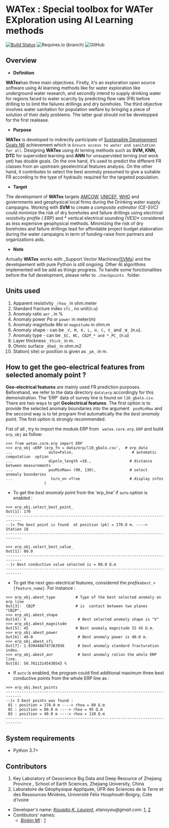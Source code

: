 # WATex : Special toolbox for WATer EXploration  using AI Learning methods

[![Build Status](https://travis-ci.com/WEgeophysics/watex.svg?branch=master)](https://travis-ci.com/WEgeophysics/watex) ![Requires.io (branch)](https://img.shields.io/requires/github/WEgeophysics/watex/master?style=flat-square) ![GitHub](https://img.shields.io/github/license/WEgeophysics/watex?color=blue&label=Licence&style=flat-square)


## Overview

* **Definition** 


 **WATex**has three main objectives. Firstly, it's an exploration open source software using AI learning methods like for water exploration like underground water research,
 and secondly intend to supply drinking water for regions faced to water scarcity  by predicting flow rate (FR) before  drilling to 
 to limit the failures drillings and dry boreholes. The third objective involves water sanitation for population welfare by bringing a piece of solution of their daily problems.
 The latter goal should not be developped for the first realease. 
 
* **Purpose** 
 
 **WATex** is developed to  indirectly participate of [Sustanaible Development Goals N6](https://www.un.org/sustainabledevelopment/development-agenda/) achievement which is  `Ensure access to water and sanitation for all`.
 Designing **WATex** using AI lerning methods such as **SVM, KNN, DTC** for supervided learning and **ANN** for unsupervided lerning (not work yet) has double goals. On the one hand,
 it’s used to predict the different FR classes from an upstream geoelectrical features analysis.
 On the other hand, it contributes to select the best anomaly presumed to give a  suitable FR according
 to the type of hydraulic required for the targeted population. 
 
 * **Target** 
 
 The development of **WATex** targets  [AMCOW](https://amcow-online.org/initiatives/amcow-pan-african-groundwater-program-apagrop), [UNICEF](https://www.unicef.org/), [WHO](https://www.who.int/) and 
 governments and geophysical local firms during the Drinking water supply campaigns. 
 Working  with **SVM** to create a _composite estimator (CE-SVC)_ could minimize the risk of dry boreholes and failure drillings 
 using *electrical resistivity profile ( ERP)*  and * vertical electrical sounding (VES)* considered as less expensive geophysical  methods. 
 Minimizing the risk of dry boreholes and failure drillings  lead for  affordable  project budget elaboration during the water campaigns 
 in term of funding-raise from partners and organizations aids. 

* **Note** 

Actually **WATex** works with _Support Vector Machines([SVMs](https://www.csie.ntu.edu.tw/~cjlin/libsvm/)) and the developement with pure Python is still ongoing. 
Other AI algorithms implemented will be add as things progress. To handle some fonctionalities before the full development, please refer to `.checkpoints ` folder.
 
## Units used 

1. Apparent resistivity `_rhoa_` in ohm.meter 
2. Standard fracture index `sfi`  , no unit(n.u) 
3. Anomaly ratio `anr` ,  in %
4. Anomaly power *Pa* or `power`  in meter(m) 
5. Anomaly magnitude *Ma* or `magnitude` in ohm.m 
6. Anomaly shape - can be `_V, M, K, L, H, C, V_` and `_W_` (n.u). 
7. Anomaly type - can be `_EC, NC, CB2P_* and *_PC_` (n.u)
8. Layer thickness `_thick_` in m. 
9. Ohmic surface `_OhmS_` in ohm.m2 
10. Station( site) or position is given as `_pk_` in m.

## How to get the geo-electrical features from selected anomaly point ?

**Geo-electrical features** are mainly used FR prediction purposes. 
 Beforehand, we refer  to the  data directory `data\erp` accordingly for this demonstration. 
 The 'ERP' data of survey line  is found on `l10_gbalo.csv`. There are two ways to get **Geolectrical features**. 
 The first option  is to provide the selected anomaly boundaries into the argument ` posMinMax` and 
  the seccond way is to let program  find automatically the *the best anomaly point*. The first option is strongly recommended. 

 Fist of all , try to import the module _ERP_ from ` watex.core.erp.ERP`  and build `erp_obj`
 as follow: 
```
>>> from watex.core.erp import ERP 
>>> erp_obj =ERP (erp_fn = data/erp/l10_gbalo.csv',  # erp_data 
...                auto=False,                          # automatic computation  option 
...                dipole_length =10.,                 # distance between measurements 
...                posMinMax= (90, 130),               # select anomaly boundaries 
...                 turn_on =True                      # display infos
                 )
```
 - To get the _best anomaly_ point from the 'erp_line' if `auto` option is enabled : 
```
>>> erp_obj.select_best_point_ 
Out[1]: 170 
-----------------------------------------------------------------------------
--|> The best point is found  at position (pk) = 170.0 m. ----> Station 18              
-----------------------------------------------------------------------------

>>> erp_obj.select_best_value_ 
Out[1]: 80.0
-----------------------------------------------------------------------------
--|> Best conductive value selected is = 80.0 Ω.m                    
-----------------------------------------------------------------------------
```
- To get the next geo-electrical features, considered the _prefix_`abest_+ {feature_name}`. 
For instance :

```
>>> erp_obj.abest_type         # Type of the best selected anomaly on erp line
Out[3]:  CB2P                  # is  contact between two planes "CB2P". 
>>> erp_obj.abest_shape         
Out[4]: V                       # Best selected anomaly shape is "V"
>>> erp_obj.abest_magnitude    
Out[5]: 45                     # Best anomaly magnitude IS 45 Ω.m. 
>>> erp_obj.abest_power         
Out[6]: 40.0                    # Best anomaly power is 40.0 m. 
>>> erp_obj.abest_sfi          
Out[7]: 1.9394488747363936      # best anomaly standard fracturation index.
>>> erp_obj.abest_anr           # best anomaly ration the whole ERP line.
Out[8]: 50.76113145430543 % 
```
- If `auto` is enabled, the program could find additional maximum three best 
conductive points from the whole  ERP line as : 
```
>>> erp_obj.best_points 
-----------------------------------------------------------------------------
--|> 3 best points was found :
 01 : position = 170.0 m ----> rhoa = 80 Ω.m
 02 : position = 80.0 m ----> rhoa = 95 Ω.m
 03 : position = 40.0 m ----> rhoa = 110 Ω.m               
-----------------------------------------------------------------------------
```

## System requirements 
* Python 3.7+ 

## Contributors
  
1. Key Laboratory of Geoscience Big Data and Deep Resource of Zhejiang Province , School of Earth Sciences, Zhejiang University, China
2. Laboratoire de Géophysique Appliquée, UFR des Sciences de la Terre et des Ressources Minières, Université Félix Houphouët-Boigny, Cote d'Ivoire

* Developer's name:  [_Kouadio K. Laurent_](kkouao@zju.edu.cn), _etanoyau@gmail.com_: [1](http://www.zju.edu.cn/english/), [2](https://www.univ-fhb.edu.ci/index.php/ufr-strm/)
* Contibutors' names:
    *  [_Binbin MI_](mibinbin@zju.edu.cn) : [1](http://www.zju.edu.cn/english/)



	
	
	
	
	
	
	
	
	
	
	
	
	
	
	
